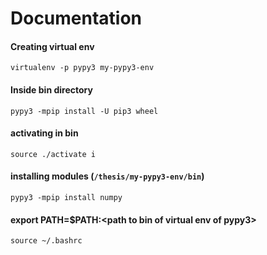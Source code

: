 # Documentation

#### Creating virtual env
`virtualenv -p pypy3 my-pypy3-env`

#### Inside bin directory 
`pypy3 -mpip install -U pip3 wheel`

#### activating in bin
`source ./activate i`


#### installing modules (`/thesis/my-pypy3-env/bin`)
`pypy3 -mpip install numpy`


#### export PATH=$PATH:\<path to bin of virtual env of pypy3> 
`source ~/.bashrc`

